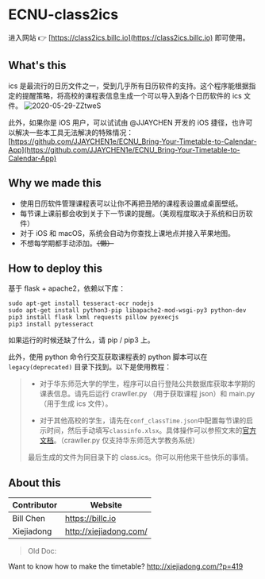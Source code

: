 # ECNU-class2ics

进入网站 👉 [https://class2ics.billc.io](https://class2ics.billc.io) 即可使用。

## What's this

ics 是最流行的日历文件之一，受到几乎所有日历软件的支持。这个程序能根据指定的提醒策略，将高校的课程表信息生成一个可以导入到各个日历软件的 ics 文件。
![2020-05-29-ZZtweS](https://billc.oss-cn-shanghai.aliyuncs.com/img/2020-05-29-ZZtweS.jpg)

此外，如果你是 iOS 用户，可以试试由 @JJAYCHEN 开发的 iOS 捷径，也许可以解决一些本工具无法解决的特殊情况：[https://github.com/JJAYCHEN1e/ECNU_Bring-Your-Timetable-to-Calendar-App](https://github.com/JJAYCHEN1e/ECNU_Bring-Your-Timetable-to-Calendar-App)

## Why we made this

- 使用日历软件管理课程表可以让你不再把丑陋的课程表设置成桌面壁纸。
- 每节课上课前都会收到关于下一节课的提醒。（美观程度取决于系统和日历软件）
- 对于 iOS 和 macOS，系统会自动为你查找上课地点并接入苹果地图。
- 不想每学期都手动添加。~~（懒）~~
  
## How to deploy this

基于 flask + apache2，依赖以下库：

```
sudo apt-get install tesseract-ocr nodejs
sudo apt-get install python3-pip libapache2-mod-wsgi-py3 python-dev
pip3 install flask lxml requests pillow pyexecjs
pip3 install pytesseract
```

如果运行的时候还缺了什么，请 pip / pip3 上。

此外，使用 python 命令行交互获取课程表的 python 脚本可以在 `legacy(deprecated)` 目录下找到。以下是使用教程：

> - 对于华东师范大学的学生，程序可以自行登陆公共数据库获取本学期的课表信息。请先后运行 crawller.py （用于获取课程 json）和 main.py （用于生成 ics 文件）。
>  
> - 对于其他高校的学生，请先在`conf_classTime.json`中配置每节课的启示时间，然后手动填写`classinfo.xlsx`。具体操作可以参照文末的[官方文档]("http://xiejiadong.com/?p=419")。（crawller.py 仅支持华东师范大学教务系统）
>
> 最后生成的文件为同目录下的 class.ics。你可以用他来干些快乐的事情。

## About this

Contributor|Website
---|---
Bill Chen|https://billc.io
Xiejiadong|http://xiejiadong.com/

> Old Doc:

Want to know how to make the timetable? 
http://xiejiadong.com/?p=419
